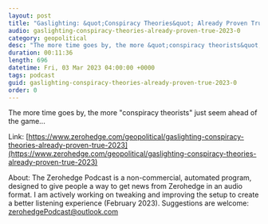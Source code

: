 ```yaml
---
layout: post
title: "Gaslighting: &quot;Conspiracy Theories&quot; Already Proven True In 2023"
audio: gaslighting-conspiracy-theories-already-proven-true-2023-0
category: geopolitical
desc: "The more time goes by, the more &quot;conspiracy theorists&quot; just seem ahead of the game..."
duration: 00:11:36
length: 696
datetime: Fri, 03 Mar 2023 04:00:00 +0000
tags: podcast
guid: gaslighting-conspiracy-theories-already-proven-true-2023-0
order: 0
---
```

The more time goes by, the more &quot;conspiracy theorists&quot; just seem ahead of the game...

Link: [https://www.zerohedge.com/geopolitical/gaslighting-conspiracy-theories-already-proven-true-2023](https://www.zerohedge.com/geopolitical/gaslighting-conspiracy-theories-already-proven-true-2023)

About: The Zerohedge Podcast is a non-commercial, automated program, designed to give people a way to get news from Zerohedge in an audio format.  I am actively working on tweaking and improving the setup to create a better listening experience (February 2023).  Suggestions are welcome: [zerohedgePodcast@outlook.com](mailto:zerohedgePodcast@outlook.com)